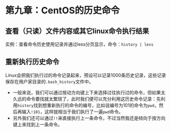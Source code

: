# 第九章：CentOS的历史命令

## 查看（只读）文件内容或其它linux命令执行结果
实例：查看命令历史使用记录并通过less分页显示，命令：`history | less`

## 重新执行历史命令
Linux会把我们执行过的命令记录起来，预设可以记录1000条历史记录，这些记录保存在用户家目录的`.bash_history`文件中。
- 一般来说，我们可以通过按动方向键上下来选择过往执行过的命令，但如果太久远的命令要找就太繁琐了，此时我们便可以充分利用这历史命令记录：先利用`history`找到想重新执行的命令的编号，比如说编号为101的命令为`pwd`，然后再输入`!101`，这样就相当于我们执行了一遍`pwd`命令。
- 另外我们还可以通过`!!`来直接执行上一条命令，不过当然我还是倾向于按方向键上来找到上一条命令。